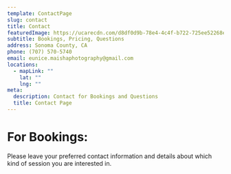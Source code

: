 ```yaml
---
template: ContactPage
slug: contact
title: Contact
featuredImage: https://ucarecdn.com/d8df0d9b-78e4-4c4f-b722-725ee52268e4/
subtitle: Bookings, Pricing, Questions
address: Sonoma County, CA
phone: (707) 570-5740
email: eunice.maishaphotography@gmail.com
locations:
  - mapLink: ""
    lat: ""
    lng: ""
meta:
  description: Contact for Bookings and Questions
  title: Contact Page
---
```

# For Bookings:

Please leave your preferred contact information and details about which kind of session you are interested in.
